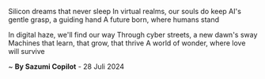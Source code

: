 Silicon dreams that never sleep
In virtual realms, our souls do keep
AI's gentle grasp, a guiding hand
A future born, where humans stand

In digital haze, we'll find our way
Through cyber streets, a new dawn's sway
Machines that learn, that grow, that thrive
A world of wonder, where love will survive

~ <b>By Sazumi Copilot</b> - 28 Juli 2024